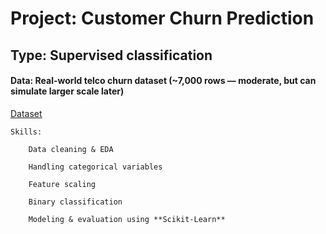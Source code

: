 # Project: Customer Churn Prediction

##    Type: Supervised classification

####    Data: Real-world telco churn dataset (~7,000 rows — moderate, but can simulate larger scale later)
[Dataset](https://www.kaggle.com/datasets/blastchar/telco-customer-churn?resource=download)

    Skills:

        Data cleaning & EDA

        Handling categorical variables

        Feature scaling

        Binary classification

        Modeling & evaluation using **Scikit-Learn**